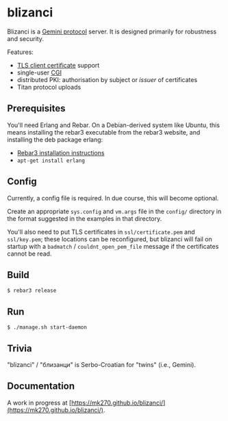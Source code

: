 blizanci
========

Blizanci is a [Gemini protocol](https://gemini.circumlunar.space/) server.
It is designed primarily for robustness and security.

Features:

* [TLS client certificate](https://en.wikipedia.org/wiki/Public_key_certificate#TLS/SSL_client_certificate) support
* single-user [CGI](https://en.wikipedia.org/wiki/Common_Gateway_Interface)
* distributed PKI: authorisation by subject or *issuer* of certificates
* Titan protocol uploads

Prerequisites
-------------

You'll need Erlang and Rebar. On a Debian-derived system like Ubuntu, this means installing the rebar3 executable from the rebar3 website, and installing the deb package erlang:

* [Rebar3 installation instructions](https://www.rebar3.org/docs/getting-started#installing-binary)
* `apt-get install erlang`

Config
------

Currently, a config file is required. In due course, this will become optional.

Create an appropriate `sys.config` and `vm.args` file in the `config/`
directory in the format suggested in the examples in that directory.

You'll also need to put TLS certificates in `ssl/certificate.pem` and
`ssl/key.pem`; these locations can be reconfigured, but blizanci will
fail on startup with a `badmatch` / `couldnt_open_pem_file` message if
the certificates cannot be read.

Build
-----

    $ rebar3 release

Run
---

    $ ./manage.sh start-daemon

Trivia
------

"blizanci" / "близанци" is Serbo-Croatian for "twins" (i.e., Gemini).

Documentation
-------------

A work in progress at [https://mk270.github.io/blizanci/](https://mk270.github.io/blizanci/).
